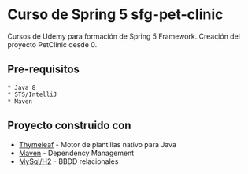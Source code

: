 # Curso de Spring 5 sfg-pet-clinic
Cursos de Udemy para formación de Spring 5 Framework. Creación del proyecto PetClinic desde 0.
## Pre-requisitos
```
* Java 8
* STS/IntelliJ
* Maven
```
## Proyecto construido con

* [Thymeleaf](http://www.thymeleaf.io) - Motor de plantillas nativo para Java
* [Maven](https://maven.apache.org/) - Dependency Management
* [MySql/H2](https://rometools.github.io/rome/) - BBDD relacionales
